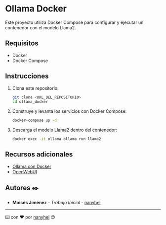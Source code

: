 # Ollama Docker

Este proyecto utiliza Docker Compose para configurar y ejecutar un contenedor con el modelo Llama2.

## Requisitos

- Docker
- Docker Compose

## Instrucciones

1. Clona este repositorio:

    ```bash
    git clone <URL_DEL_REPOSITORIO>
    cd ollama_docker
    ```

2. Construye y levanta los servicios con Docker Compose:

    ```bash
    docker-compose up -d
    ```

3. Descarga el modelo Llama2 dentro del contenedor:

    ```bash
    docker exec -it ollama ollama run llama2
    ```

## Recursos adicionales

- [Ollama con Docker](https://ollama.com/blog/ollama-is-now-available-as-an-official-docker-image)
- [OpenWebUI](https://openwebui.com)

## Autores ✒️

* **Moisés Jiménez** - *Trabajo Inicial* - [nanyhel](https://github.com/nanyhel)

---
⌨️ con ❤️ por [nanyhel](https://github.com/nanyhel) 😊